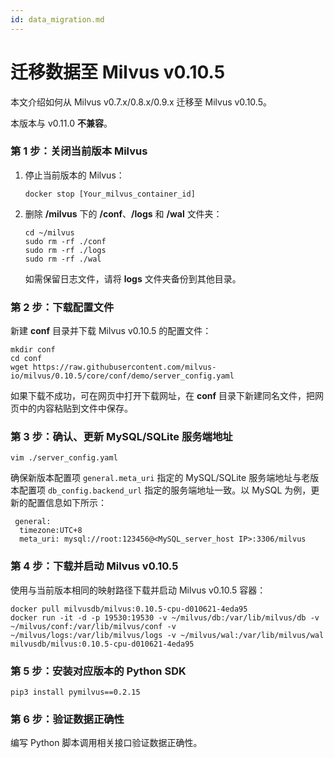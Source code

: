 ```yaml
---
id: data_migration.md
---
```


# 迁移数据至 Milvus v0.10.5

本文介绍如何从 Milvus v0.7.x/0.8.x/0.9.x 迁移至 Milvus v0.10.5。

<div class="alert warning">
本版本与 v0.11.0 <b>不兼容</b>。
</div>

### 第 1 步：关闭当前版本 Milvus

1. 停止当前版本的 Milvus：

    ```
    docker stop [Your_milvus_container_id]
    ```

2. 删除 **/milvus** 下的 **/conf**、**/logs** 和 **/wal** 文件夹：

    ```
    cd ~/milvus
    sudo rm -rf ./conf
    sudo rm -rf ./logs
    sudo rm -rf ./wal
    ```

    <div class="alert note">
    如需保留日志文件，请将 <b>logs</b> 文件夹备份到其他目录。
    </div>

### 第 2 步：下载配置文件

新建 **conf** 目录并下载 Milvus v0.10.5 的配置文件：

```
mkdir conf
cd conf
wget https://raw.githubusercontent.com/milvus-io/milvus/0.10.5/core/conf/demo/server_config.yaml
```

<div class="alert note">
如果下载不成功，可在网页中打开下载网址，在 <b>conf</b> 目录下新建同名文件，把网页中的内容粘贴到文件中保存。 
</div>

### 第 3 步：确认、更新 MySQL/SQLite 服务端地址

```
vim ./server_config.yaml
```

确保新版本配置项 `general.meta_uri` 指定的 MySQL/SQLite 服务端地址与老版本配置项 `db_config.backend_url` 指定的服务端地址一致。以 MySQL 为例，更新的配置信息如下所示：

```
 general:
  timezone:UTC+8
  meta_uri: mysql://root:123456@<MySQL_server_host IP>:3306/milvus
```

### 第 4 步：下载并启动 Milvus v0.10.5

使用与当前版本相同的映射路径下载并启动 Milvus v0.10.5 容器：

```
docker pull milvusdb/milvus:0.10.5-cpu-d010621-4eda95
docker run -it -d -p 19530:19530 -v ~/milvus/db:/var/lib/milvus/db -v ~/milvus/conf:/var/lib/milvus/conf -v ~/milvus/logs:/var/lib/milvus/logs -v ~/milvus/wal:/var/lib/milvus/wal milvusdb/milvus:0.10.5-cpu-d010621-4eda95
```

### 第 5 步：安装对应版本的 Python SDK

```
pip3 install pymilvus==0.2.15
```

### 第 6 步：验证数据正确性

编写 Python 脚本调用相关接口验证数据正确性。